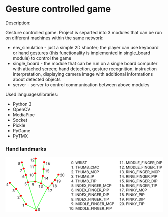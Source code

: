 # Gesture controlled game

Description:

Gesture controlled game. Project is separted into 3 modules that can be run on different machines within the same network:
- env_simulation - just a simple 2D shooter; the player can use keyboard or hand gestures (this functionality is implemented in single_board module) to control the game
- single_board - the module that can be run on a single board computer with attached screen; hand detection, gesture recognition, instruction interpretation, displaying camera image with additional informations about detected objects
- server - server to control communication between above modules

Used languages\libraries:
- Python 3
- OpenCV
- MediaPipe
- Socket
- Pickle
- PyGame
- PyTMX

### Hand landmarks
![Alt text](hand_landmarks.png)
